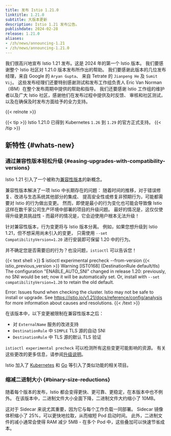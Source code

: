 ```yaml
---
title: 发布 Istio 1.21.0
linktitle: 1.21.0
subtitle: 大版本更新
description: Istio 1.21 发布公告。
publishdate: 2024-02-28
release: 1.21.0
aliases:
- /zh/news/announcing-1.21
- /zh/news/announcing-1.21.0
---
```


我们很高兴地宣布 Istio 1.21 发布。这是 2024 年的第一个 Istio 版本。
我们要感谢整个 Istio 社区对 1.21.0 版本发布所作出的帮助。
我们要感谢此版本的几位发布经理，来自 Google 的 `Aryan Gupta`、
来自 Tetrate 的 `Jianpeng He` 及 `Sumit Vij`。
这些发布经理们还要特别感谢测试和发布工作组负责人 Eric Van Norman （IBM）在整个发布周期中提供的帮助和指导。
我们还要感谢 Istio 工作组的维护者以及广大 Istio 社区，感谢他们在发布过程中提供及时反馈、
审核和社区测试，以及在确保及时发布方面给予的全力支持。

{{< relnote >}}

{{< tip >}}
Istio 1.21.0 已得到 Kubernetes `1.26` 到 `1.29` 的官方正式支持。
{{< /tip >}}

## 新特性 {#whats-new}

### 通过兼容性版本轻松升级 {#easing-upgrades-with-compatibility-versions}

Istio 1.21 引入了一个被称为[兼容性版本](/zh/docs/setup/additional-setup/compatibility-versions/)的新概念。

兼容性版本解决了一项 Istio 中长期存在的问题：
随着时间的推移，对于错误修复、改进与生态系统其他部分的集成、
提高安全性或修复非预期行为，可能都需要对 Istio 的行为做出变更。
然而，即使是最小的行为变化也可能会导致像 Istio 这样在数千家公司生产环境中部署的项目的升级问题。
最好的情况是，这仅仅使得升级更具挑战性 - 而最坏的情况是，它会迫使用户根本无法升级！

针对兼容性版本，行为变更将与 Istio 版本分离。
例如，如果您想升级到 Istio 1.21，但不想采用尚未引入的变更，
只需使用 `--set CompatibilityVersion=1.20` 进行安装即可保留 1.20 中的行为。

并不确定您是否需要旧的行为？也没问题，`istioctl` 可以告诉您！

{{< text shell >}}
$ istioctl experimental precheck --from-version {{< istio_previous_version >}}
Warning [IST0168] (DestinationRule default/tls) The configuration "ENABLE_AUTO_SNI"
changed in release 1.20: previously, no SNI would be set; now it will be automatically
set. Or, install with `--set compatibilityVersion=1.20` to retain the old default.

Error: Issues found when checking the cluster. Istio may not be safe to install or upgrade.
See https://istio.io/v1.21/docs/reference/config/analysis for more information about
causes and resolutions.
{{< /text >}}

在该版本中，以下变更被限制在兼容性版本之后：
* 对 `ExternalName` 服务的改进支持
* `DestinationRule` 中 `SIMPLE` TLS 源的自动 SNI
* `DestinationRule` 中 TLS 源的默认 TLS 验证

`istioctl experimental precheck` 可以检测所有这些变更可能影响的资源。
有关这些更改的更多信息，请参阅[升级说明](/zh/news/releases/1.21.x/announcing-1.21/upgrade-notes)。

Istio 加入了 [Kubernetes](https://github.com/kubernetes/enhancements/blob/master/keps/sig-architecture/4330-compatibility-versions/README.md)
和 [Go](https://go.dev/blog/compat) 等引入了类似功能的相关项目。

### 缩减二进制大小 {#binary-size-reductions}

随着每个版本的发布，Istio 都会变得更快、更可靠、更稳定，在本版本中也不例外。
在该版本中，二进制文件大小全面下降，二进制文件大约缩小了 10MB。

这对于 Sidecar 来说尤其重要，因为它与每个工作负载一同部署。
Sidecar 镜像体积缩小了 25%，可以更快地拉取，从而缩短 Pod 启动时间。
此外，二进制文件的减小通常会使得 RAM 减少 5MB - 在多个 Pod 中，这些叠加可以快速节省成本。
